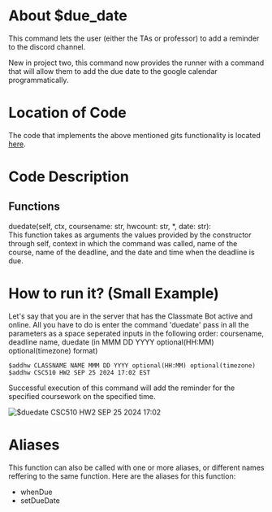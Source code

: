 # About $due_date 
This command lets the user (either the TAs or professor) to add a reminder to the discord channel.

New in project two, this command now provides the runner with a command that will allow them to add the due date to the google calendar programmatically.

# Location of Code
The code that implements the above mentioned gits functionality is located [here](https://github.com/SE21-Team2/ClassMateBot/blob/main/cogs/deadline.py).

# Code Description
## Functions
duedate(self, ctx, coursename: str, hwcount: str, *, date: str): <br>
This function takes as arguments the values provided by the constructor through self, context in which the command was called, name of the course, name of the deadline, and the date and time when the deadline is due. 

# How to run it? (Small Example)
Let's say that you are in the server that has the Classmate Bot active and online. All you have to do is 
enter the command 'duedate' pass in all the parameters as a space seperated inputs in the following order:
coursename, deadline name, duedate (in MMM DD YYYY optional(HH:MM) optional(timezone) format)
```
$addhw CLASSNAME NAME MMM DD YYYY optional(HH:MM) optional(timezone)
$addhw CSC510 HW2 SEP 25 2024 17:02 EST
```
Successful execution of this command will add the reminder for the specified coursework on the specified time.

![$duedate CSC510 HW2 SEP 25 2024 17:02](https://github.com/SE21-Team2/ClassMateBot/blob/main/data/media/addhomework.gif)

# Aliases

This function can also be called with one or more aliases, or different names reffering to the same function. Here are the aliases for this function:

 - whenDue 
 - setDueDate
 